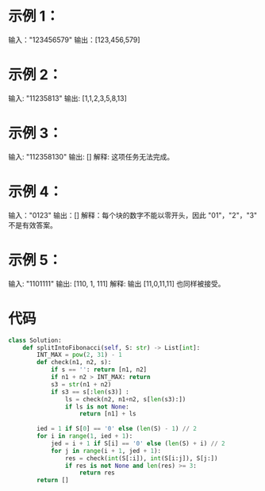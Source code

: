 # 示例 1：

输入："123456579"
输出：[123,456,579]
# 示例 2：

输入: "11235813"
输出: [1,1,2,3,5,8,13]
# 示例 3：

输入: "112358130"
输出: []
解释: 这项任务无法完成。
# 示例 4：

输入："0123"
输出：[]
解释：每个块的数字不能以零开头，因此 "01"，"2"，"3" 不是有效答案。
# 示例 5：

输入: "1101111"
输出: [110, 1, 111]
解释: 输出 [11,0,11,11] 也同样被接受。

# 代码
```python
class Solution:
    def splitIntoFibonacci(self, S: str) -> List[int]:
        INT_MAX = pow(2, 31) - 1
        def check(n1, n2, s):
            if s == '': return [n1, n2]
            if n1 + n2 > INT_MAX: return
            s3 = str(n1 + n2)
            if s3 == s[:len(s3)] :
                ls = check(n2, n1+n2, s[len(s3):])
                if ls is not None:
                    return [n1] + ls
 
        ied = 1 if S[0] == '0' else (len(S) - 1) // 2
        for i in range(1, ied + 1):
            jed = i + 1 if S[i] == '0' else (len(S) + i) // 2
            for j in range(i + 1, jed + 1):
                res = check(int(S[:i]), int(S[i:j]), S[j:])
                if res is not None and len(res) >= 3:
                    return res
        return []
```
